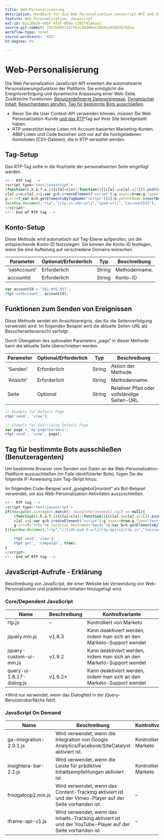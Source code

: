 ```yaml
---
title: Web-Personalisierung
description: Handbuch für die Web Personalization JavaScript-API und das RTP-Tag, in dem Seitenansichtsereignisse, Kontoeinrichtung, Bot-Ausschlüsse sowie Kern- und On-Demand-Skripte behandelt werden
feature: Web Personalization, Javascript
exl-id: b2c26b28-e9bf-4faf-8b6e-c102f41aeaa1
source-git-commit: 7557b9957c87f63c2646be13842ea450035792be
workflow-type: tm+mt
source-wordcount: '422'
ht-degree: 6%

---
```


# Web-Personalisierung

Die Web Personalization JavaScript-API erweitert die automatisierte Personalisierungsfunktion der Plattform. Sie ermöglicht die Ereignisverfolgung und dynamische Anpassung einer Web-Seite. Zusätzliche Funktionen: [Benutzerdefinierte Datenereignisse](custom-data-events.md), [Dynamischer Inhalt](web-personalization.md), [Besucherdaten abrufen](get-visitor-data.md), [Tag für bestimmte Bots ausschließen](#exclude_tag_for_specific_bots).

- Bevor Sie die User Context-API verwenden können, müssen Sie Web Personalization-Kunde [ und das RTP](https://experienceleague.adobe.com/de/docs/marketo/using/product-docs/web-personalization/rtp-tag-implementation/deploy-the-rtp-javascript)Tag auf Ihrer Site bereitgestellt haben.
- RTP unterstützt keine Listen mit Account-basierten Marketing-Konten. ABM-Listen und Code beziehen sich nur auf die hochgeladenen Kontolisten (CSV-Dateien), die in RTP verwaltet werden.

## Tag-Setup

Das RTP-Tag sollte in die Kopfzeile der personalisierten Seite eingefügt werden.

```javascript
<!-- RTP tag -->
<script type='text/javascript'>
(function(c,h,a,f,e,i){c[a]=c[a]||function(){(c[a].q=c[a].q||[]).push(arguments)};
c[a].p=e;c[a].a=i;var g=h.createElement("script");g.async=true;g.type="text/javascript";
g.src=f;var b=h.getElementsByTagName("script")[0];b.parentNode.insertBefore(g,b)})
(window,document,"rtp","[rtp-js-cdn-url]","[pod-url]","[accountId]");
</script>
<!-- End of RTP tag -->
```

## Konto-Setup

Diese Methode wird automatisch auf Tag-Ebene aufgerufen, um die entsprechende Konto-ID festzulegen. Sie können die Konto-ID festlegen, wenn Sie eine Aufteilung auf verschiedene Domains wünschen.

| Parameter | Optional/Erforderlich | Typ | Beschreibung |
|--------------|-------------------|--------|--------------|
| &#39;setAccount&#39; | Erforderlich | String | Methodenname. |
| accountId | Erforderlich | String | Konto-ID |

```javascript
var accountId = '561-HYG-937';
rtp('setAccount', accountId);
```

## Funktionen zum Senden von Ereignissen

Diese Methode sendet ein Ansichtsereignis, das für die Seitenverfolgung verwendet wird. Im folgenden Beispiel wird die aktuelle Seiten-URL als Besucherseitenansicht verfolgt.

Durch Übergeben des optionalen Parameters „page“ in dieser Methode kann die aktuelle Seite überschrieben werden.

| Parameter | Optional/Erforderlich | Typ | Beschreibung |
|-----------|-------------------|--------|---------------------------------|
| &#39;Senden&#39; | Erforderlich | String | Aktion der Methode. |
| &#39;Ansicht&#39; | Erforderlich | String | Methodenname. |
| Seite | Optional | String | Relativer Pfad oder vollständige Seiten-URL. |

```javascript
// Example for Default Page
rtp('send', 'view');

// Example for Overriding Default Page
var page = 'my-page?param=1';
rtp('send', 'view', page);
```

## Tag für bestimmte Bots ausschließen (Benutzeragenten)

Um bestimmte Browser vom Senden von Daten an die Web-Personalization-Plattform auszuschließen (im Falle identifizierter Bots), fügen Sie die folgende IF-Anweisung zum Tag-Skript hinzu.

Im folgenden Code-Beispiel wird „googlebot|msnbot“ als Bot-Beispiel verwendet, um aus Web-Personalization-Aktivitäten auszuschließen.

```javascript
<!-- RTP tag -->
<script type='text/javascript'>
if(navigator.userAgent.match(/.(Googlebot|msnbot)./gi) == null){
    (function(c,h,a,f,i){c[a]=c[a]||function(){(c[a].q=c[a].q||[]).push(arguments)};
    c[a].a=i;var g=h.createElement("script");g.async=true;g.type="text/javascript";
    g.src=f+'?rh='+c.location.hostname+'&aid='+i;var b=h.getElementsByTagName("script")[0];b.parentNode.insertBefore(g,b);
})(window,document,"rtp","//[cdn-pod-X-url]/rtp-api/v1/rtp.js","[accountId]");

    rtp('send','view');
    rtp('get', 'campaign', true);
}
</script>
<!-- End of RTP tag -->
```

## JavaScript-Aufrufe - Erklärung

Beschreibung von JavaScript, die einer Website bei Verwendung von Web-Personalization und prädiktiven Inhalten hinzugefügt wird.

### Core/Dependent JavaScript

| Name | Beschreibung | Kontrollvariante |
|---------------------------|-------------|--------------------------------------------------------|
| rtp.js | – | Kontrolliert von Marketo |
| jquery.min.js | v1.8.3 | Kann deaktiviert werden, indem man sich an den Marketo-Support wendet |
| jquery-custom-ui-min.js | v1.9.2 | Kann deaktiviert werden, indem man sich an den Marketo-Support wendet |
| query-ui-1.8.17-dialog.js | v1.9.2* | Kann deaktiviert werden, indem man sich an den Marketo-Support wendet |

*Wird nur verwendet, wenn das Dialogfeld in der jQuery-Benutzeroberfläche fehlt.

### JavaScript On Demand

| Name | Beschreibung | Kontrollvariante |
|-------------------------|-----------------------------------------------------------------------|-----------------------|
| ga-integration-2.0.1.js | Wird verwendet, wenn die Integration von Google Analytics/Facebook/SiteCatalyst aktiviert ist. | Kontrolliert von Marketo |
| insightera-bar-2.1.js | Wird verwendet, wenn die Leiste für prädiktive Inhaltsempfehlungen aktiviert ist | Kontrolliert von Marketo |
| froogaloop2.min.js | Wird verwendet, wenn das Content-Tracking aktiviert ist und der Vimeo-Player auf der Seite vorhanden ist. | – |
| iframe-api-v1.js | Wird verwendet, wenn das Inhalts-Tracking aktiviert ist und der YouTube-Player auf der Seite vorhanden ist | – |
